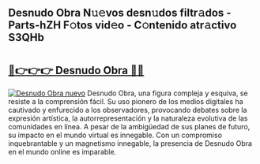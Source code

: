 ## Desnudo Obra N𝚞𝚎vos desn𝚞dos filtr𝚊dos - Parts-hZH F𝚘tos vid𝚎o - C𝚘ntenido atr𝚊ctivo S3QHb

# <h2><a href="http://mbbpj4.tromn.icu/?c=Desnudo+Obra">🔗👉👉👉 Desnudo Obra 🔗🔗</a></h2>

[![Desnudo Obra nuevo](https://i.imgur.com/pEAQMta.gif)](http://mbbpj4.tromn.icu/?c=Desnudo+Obra)
Desnudo Obra, una figura compleja y esquiva, se resiste a la comprensión fácil. Su uso pionero de los medios digitales ha cautivado y enfurecido a los observadores, provocando debates sobre la expresión artística, la autorrepresentación y la naturaleza evolutiva de las comunidades en línea. A pesar de la ambigüedad de sus planes de futuro, su impacto en el mundo virtual es innegable. Con un compromiso inquebrantable y un magnetismo innegable, la presencia de Desnudo Obra en el mundo online es imparable.
